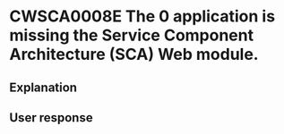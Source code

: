 # CWSCA0008E The 0 application is missing the Service Component Architecture (SCA) Web module.

## Explanation

## User response